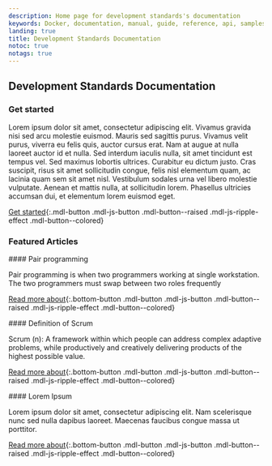 ```yaml
---
description: Home page for development standards's documentation
keywords: Docker, documentation, manual, guide, reference, api, samples
landing: true
title: Development Standards Documentation
notoc: true
notags: true
---
```


## Development Standards Documentation

### Get started

Lorem ipsum dolor sit amet, consectetur adipiscing elit. Vivamus gravida nisi sed arcu molestie euismod. Mauris sed sagittis purus. Vivamus velit purus, viverra eu felis quis, auctor cursus erat. Nam at augue at nulla laoreet auctor id et nulla. Sed interdum iaculis nulla, sit amet tincidunt est tempus vel. Sed maximus lobortis ultrices. Curabitur eu dictum justo. Cras suscipit, risus sit amet sollicitudin congue, felis nisl elementum quam, ac lacinia quam sem sit amet nisl. Vestibulum sodales urna vel libero molestie vulputate. Aenean et mattis nulla, at sollicitudin lorem. Phasellus ultricies accumsan dui, et elementum lorem euismod eget.

[Get started](http://localhost:4000/){:.mdl-button .mdl-js-button .mdl-button--raised .mdl-js-ripple-effect .mdl-button--colored}
### Featured Articles
<div class="mdl-grid">
<div markdown="1" class="mdl-cell mdl-cell--4-col mdl-cell--4-col-tablet mdl-cell--4-col-phone mdl-card">
#### Pair programming

Pair programming is when two programmers working at single workstation. The two programmers must swap between two roles frequently

[Read more about](/product-development-process/pair-programming/){:.bottom-button .mdl-button .mdl-js-button .mdl-button--raised .mdl-js-ripple-effect .mdl-button--colored}

</div>
<div markdown="1" class="mdl-cell mdl-cell--4-col mdl-cell--4-col-tablet mdl-cell--4-col-phone mdl-card">
#### Definition of Scrum

Scrum (n): A framework within which people can address complex adaptive problems, while productively and creatively delivering products of the highest possible value.

[Read more about](/product-development-process/scrum/){:.bottom-button .mdl-button .mdl-js-button .mdl-button--raised .mdl-js-ripple-effect .mdl-button--colored}
</div>
<div markdown="1" class="mdl-cell mdl-cell--4-col mdl-cell--4-col-tablet mdl-cell--4-col-phone mdl-card">
#### Lorem Ipsum

Lorem ipsum dolor sit amet, consectetur adipiscing elit. Nam scelerisque nunc sed nulla dapibus laoreet. Maecenas faucibus congue massa ut porttitor.

[Read more about](){:.bottom-button .mdl-button .mdl-js-button .mdl-button--raised .mdl-js-ripple-effect .mdl-button--colored}
</div>
</div>